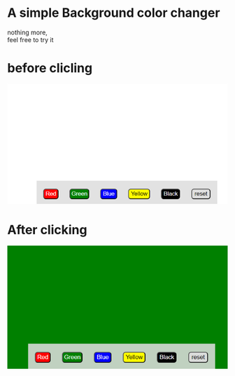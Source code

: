 # A simple Background color changer
nothing more,<br/> feel free to try it

# before clicling
![alt text](image.png)

# After clicking
![alt text](image-1.png)